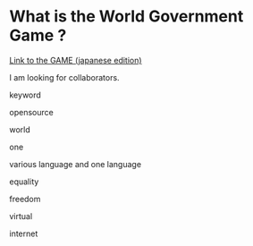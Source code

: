 # What is the World Government Game ?



[Link to the GAME (japanese edition)](http://153.127.39.194/a1/post_index.php)

I am looking for collaborators.

keyword

 opensource

 world
 
 one
 
 various language and one language
 
 equality

 freedom

 virtual

 internet

 
